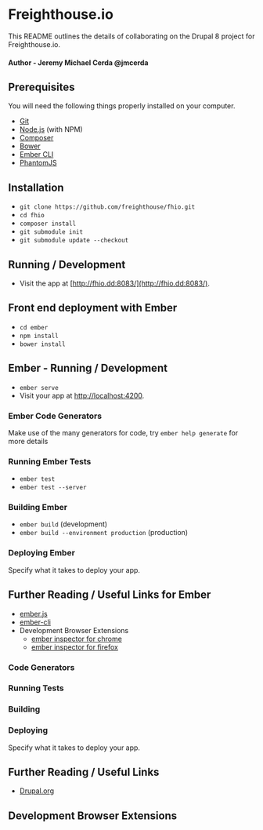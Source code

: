# Freighthouse.io

This README outlines the details of collaborating on the Drupal 8 project for Freighthouse.io.

#### Author - Jeremy Michael Cerda @jmcerda

## Prerequisites

You will need the following things properly installed on your computer.

* [Git](http://git-scm.com/)
* [Node.js](http://nodejs.org/) (with NPM)
* [Composer](https://getcomposer.org/)
* [Bower](http://bower.io/)
* [Ember CLI](http://ember-cli.com/)
* [PhantomJS](http://phantomjs.org/)

## Installation

* `git clone https://github.com/freighthouse/fhio.git`
* `cd fhio`
* `composer install`
* `git submodule init`
* `git submodule update --checkout`

## Running / Development

* Visit the app at [http://fhio.dd:8083/](http://fhio.dd:8083/).

## Front end deployment with Ember

* `cd ember`
* `npm install`
* `bower install`

## Ember - Running / Development

* `ember serve`
* Visit your app at [http://localhost:4200](http://localhost:4200).

### Ember Code Generators

Make use of the many generators for code, try `ember help generate` for more details

### Running Ember Tests

* `ember test`
* `ember test --server`

### Building Ember

* `ember build` (development)
* `ember build --environment production` (production)

### Deploying Ember

Specify what it takes to deploy your app.

## Further Reading / Useful Links for Ember

* [ember.js](http://emberjs.com/)
* [ember-cli](http://ember-cli.com/)
* Development Browser Extensions
  * [ember inspector for chrome](https://chrome.google.com/webstore/detail/ember-inspector/bmdblncegkenkacieihfhpjfppoconhi)
  * [ember inspector for firefox](https://addons.mozilla.org/en-US/firefox/addon/ember-inspector/)

### Code Generators

### Running Tests

### Building

### Deploying

Specify what it takes to deploy your app.

## Further Reading / Useful Links

* [Drupal.org](http://drupal.org)

## Development Browser Extensions
